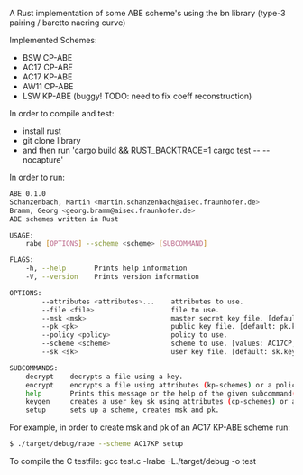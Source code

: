 A Rust implementation of some ABE scheme's using the bn library 
(type-3 pairing / baretto naering curve)

Implemented Schemes:
- BSW CP-ABE
- AC17 CP-ABE
- AC17 KP-ABE
- AW11 CP-ABE
- LSW KP-ABE (buggy! TODO: need to fix coeff reconstruction)

In order to compile and test:
- install rust
- git clone library 
- and then run 'cargo build && RUST_BACKTRACE=1 cargo test -- --nocapture'

In order to run:
```bash
ABE 0.1.0
Schanzenbach, Martin <martin.schanzenbach@aisec.fraunhofer.de>
Bramm, Georg <georg.bramm@aisec.fraunhofer.de>
ABE schemes written in Rust

USAGE:
    rabe [OPTIONS] --scheme <scheme> [SUBCOMMAND]

FLAGS:
    -h, --help       Prints help information
    -V, --version    Prints version information

OPTIONS:
        --attributes <attributes>...    attributes to use.
        --file <file>                   file to use.
        --msk <msk>                     master secret key file. [default: msk.key]
        --pk <pk>                       public key file. [default: pk.key]
        --policy <policy>               policy to use.
        --scheme <scheme>               scheme to use. [values: AC17CP, AC17KP, BSWCP, LSWKP]
        --sk <sk>                       user key file. [default: sk.key]

SUBCOMMANDS:
    decrypt    decrypts a file using a key.
    encrypt    encrypts a file using attributes (kp-schemes) or a policy (cp-schemes).
    help       Prints this message or the help of the given subcommand(s)
    keygen     creates a user key sk using attributes (cp-schemes) or a policy (kp-schemes).
    setup      sets up a scheme, creates msk and pk.
```
For example, in order to create msk and pk of an AC17 KP-ABE scheme run:
```bash
$ ./target/debug/rabe --scheme AC17KP setup
```

To compile the C testfile:
gcc test.c -lrabe -L./target/debug -o test
